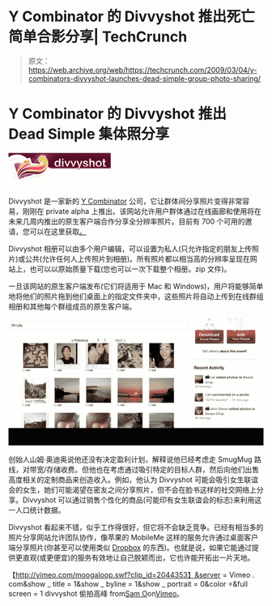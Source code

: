 # Y Combinator 的 Divvyshot 推出死亡简单合影分享| TechCrunch

> 原文：<https://web.archive.org/web/https://techcrunch.com/2009/03/04/y-combinators-divvyshot-launches-dead-simple-group-photo-sharing/>

# Y Combinator 的 Divvyshot 推出 Dead Simple 集体照分享

[![](img/eada975ee6341a39971f0bce10dc19d8.png)](https://web.archive.org/web/20230404120448/http://www.divvyshot.com/)

Divvyshot 是一家新的 [Y Combinator](https://web.archive.org/web/20230404120448/http://www.ycombinator.com/) 公司，它让群体间分享照片变得非常容易，刚刚在 private alpha 上推出。该网站允许用户群体通过在线画廊和使用将在未来几周内推出的原生客户端合作分享全分辨率照片。目前有 700 个可用的邀请，您可以在这里获取[。](https://web.archive.org/web/20230404120448/http://divvyshot.com/)

Divvyshot 相册可以由多个用户编辑，可以设置为私人(只允许指定的朋友上传照片)或公共(允许任何人上传照片到相册)。所有照片都以相当高的分辨率呈现在网站上，也可以以原始质量下载(您也可以一次下载整个相册。zip 文件)。

一旦该网站的原生客户端发布(它们将适用于 Mac 和 Windows)，用户将能够简单地将他们的照片拖到他们桌面上的指定文件夹中，这些照片将自动上传到在线群组相册和其他每个群组成员的原生客户端。

![](img/cafd3b7977609bbb8c1cc25895d2afdb.png)

创始人山姆·奥迪奥说他还没有决定盈利计划，解释说他已经考虑走 SmugMug 路线，对带宽/存储收费。但他也在考虑通过吸引特定的目标人群，然后向他们出售高度相关的定制商品来创造收入。例如，他认为 Divvyshot 可能会吸引女生联谊会的女生，她们可能渴望在密友之间分享照片，但不会在脸书这样的社交网络上分享。Divvyshot 可以通过销售个性化的商品(可能印有女生联谊会的标志)来利用这一人口统计数据。

Divvyshot 看起来不错，似乎工作得很好，但它将不会缺乏竞争。已经有相当多的照片分享网站允许团队协作，像苹果的 MobileMe 这样的服务允许通过桌面客户端分享照片(你甚至可以使用类似 [Dropbox](https://web.archive.org/web/20230404120448/http://www.getdropbox.com/) 的东西)。也就是说，如果它能通过提供更直观(或更便宜)的服务有效地让自己脱颖而出，它也许能开拓出一片天地。

【http://vimeo.com/moogaloop.swf?clip_id=2044353】&server = Vimeo . com&show _ title = 1&show _ byline = 1&show _ portrait = 0&color =&full screen = 1
divvyshot 偷拍高峰 from[Sam O](https://web.archive.org/web/20230404120448/http://vimeo.com/user864471)on[Vimeo](https://web.archive.org/web/20230404120448/http://vimeo.com/)。